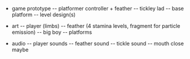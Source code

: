 - game prototype
-- platformer controller + feather
-- tickley lad
-- base platform
-- level design(s)

- art
-- player (limbs)
-- feather (4 stamina levels, fragment for particle emission)
-- big boy
-- platforms

- audio
-- player sounds
-- feather sound
-- tickle sound
-- mouth close maybe
